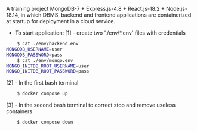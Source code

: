 A training project MongoDB-7 + Express.js-4.8 + React.js-18.2 + Node.js-18.14, in which DBMS, backend and frontend applications are containerized at startup for deployment in a cloud service.

* To start application:
[1] - create two './env/*.env' files with credentials
```bash
    $ cat ./env/backend.env
MONGODB_USERNAME=user
MONGODB_PASSWORD=pass
    $ cat ./env/mongo.env
MONGO_INITDB_ROOT_USERNAME=user
MONGO_INITDB_ROOT_PASSWORD=pass
```

[2] - In the first bash terminal
```bash
    $ docker compose up
```

[3] - In the second bash terminal to correct stop and remove useless containers
```bash
    $ docker compose down
```
